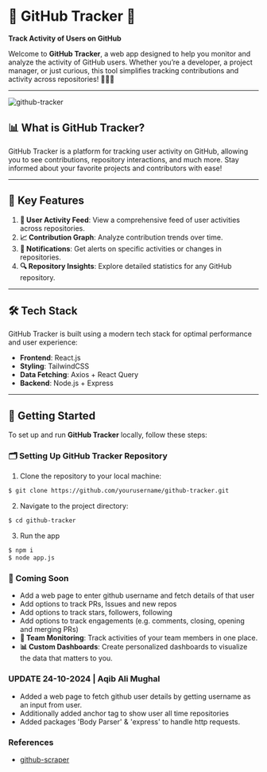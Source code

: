 # 🌟 **GitHub Tracker** 🌟

**Track Activity of Users on GitHub**

Welcome to **GitHub Tracker**, a web app designed to help you monitor and analyze the activity of GitHub users. Whether you’re a developer, a project manager, or just curious, this tool simplifies tracking contributions and activity across repositories! 🚀👩‍💻


---

![github-tracker](/crl.png)

## 📊 What is GitHub Tracker?

GitHub Tracker is a platform for tracking user activity on GitHub, allowing you to see contributions, repository interactions, and much more. Stay informed about your favorite projects and contributors with ease!

---

## 🔑 Key Features

1. **📅 User Activity Feed**: View a comprehensive feed of user activities across repositories.
2. **📈 Contribution Graph**: Analyze contribution trends over time.
3. **🔔 Notifications**: Get alerts on specific activities or changes in repositories.
4. **🔍 Repository Insights**: Explore detailed statistics for any GitHub repository.

---

## 🛠️ Tech Stack

GitHub Tracker is built using a modern tech stack for optimal performance and user experience:

- **Frontend**: React.js
- **Styling**: TailwindCSS
- **Data Fetching**: Axios + React Query
- **Backend**: Node.js + Express

---

## 🚀 Getting Started

To set up and run **GitHub Tracker** locally, follow these steps:

### 🗂️ Setting Up GitHub Tracker Repository

1. Clone the repository to your local machine:
```bash
$ git clone https://github.com/yourusername/github-tracker.git
```

2. Navigate to the project directory:
```bash
$ cd github-tracker
```

3. Run the app
```bash
$ npm i
$ node app.js
```

### 🌟 Coming Soon
- Add a web page to enter github username and fetch details of that user
- Add options to track PRs, Issues and new repos
- Add options to track stars, followers, following
- Add options to track engagements (e.g. comments, closing, opening and merging PRs)
- **👥 Team Monitoring**: Track activities of your team members in one place.
- **📊 Custom Dashboards**: Create personalized dashboards to visualize the data that matters to you.

### UPDATE 24-10-2024 | Aqib Ali Mughal
- Added a web page to fetch github user details by getting username as an input from user.
- Additionally added anchor tag to show user all time repositories
- Added packages 'Body Parser' & 'express' to handle http requests.



### References
- [github-scraper](https://github.com/nelsonic/github-scraper)
